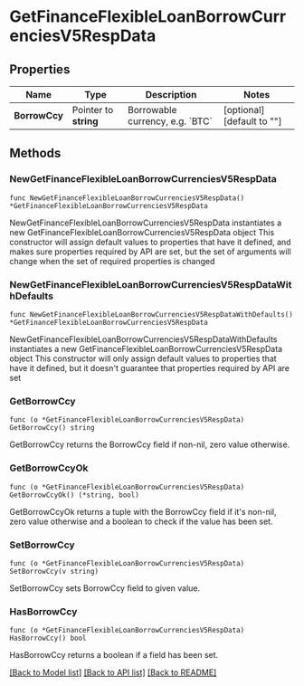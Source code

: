# GetFinanceFlexibleLoanBorrowCurrenciesV5RespData

## Properties

Name | Type | Description | Notes
------------ | ------------- | ------------- | -------------
**BorrowCcy** | Pointer to **string** | Borrowable currency, e.g. &#x60;BTC&#x60; | [optional] [default to ""]

## Methods

### NewGetFinanceFlexibleLoanBorrowCurrenciesV5RespData

`func NewGetFinanceFlexibleLoanBorrowCurrenciesV5RespData() *GetFinanceFlexibleLoanBorrowCurrenciesV5RespData`

NewGetFinanceFlexibleLoanBorrowCurrenciesV5RespData instantiates a new GetFinanceFlexibleLoanBorrowCurrenciesV5RespData object
This constructor will assign default values to properties that have it defined,
and makes sure properties required by API are set, but the set of arguments
will change when the set of required properties is changed

### NewGetFinanceFlexibleLoanBorrowCurrenciesV5RespDataWithDefaults

`func NewGetFinanceFlexibleLoanBorrowCurrenciesV5RespDataWithDefaults() *GetFinanceFlexibleLoanBorrowCurrenciesV5RespData`

NewGetFinanceFlexibleLoanBorrowCurrenciesV5RespDataWithDefaults instantiates a new GetFinanceFlexibleLoanBorrowCurrenciesV5RespData object
This constructor will only assign default values to properties that have it defined,
but it doesn't guarantee that properties required by API are set

### GetBorrowCcy

`func (o *GetFinanceFlexibleLoanBorrowCurrenciesV5RespData) GetBorrowCcy() string`

GetBorrowCcy returns the BorrowCcy field if non-nil, zero value otherwise.

### GetBorrowCcyOk

`func (o *GetFinanceFlexibleLoanBorrowCurrenciesV5RespData) GetBorrowCcyOk() (*string, bool)`

GetBorrowCcyOk returns a tuple with the BorrowCcy field if it's non-nil, zero value otherwise
and a boolean to check if the value has been set.

### SetBorrowCcy

`func (o *GetFinanceFlexibleLoanBorrowCurrenciesV5RespData) SetBorrowCcy(v string)`

SetBorrowCcy sets BorrowCcy field to given value.

### HasBorrowCcy

`func (o *GetFinanceFlexibleLoanBorrowCurrenciesV5RespData) HasBorrowCcy() bool`

HasBorrowCcy returns a boolean if a field has been set.


[[Back to Model list]](../README.md#documentation-for-models) [[Back to API list]](../README.md#documentation-for-api-endpoints) [[Back to README]](../README.md)


